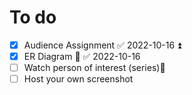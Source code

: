 # To do
- [x]  Audience Assignment ✅ 2022-10-16 ⏫
- [x] ER Diagram 🔼 ✅ 2022-10-16
- [ ] Watch person of interest (series)🔼 
- [ ] Host your own screenshot
